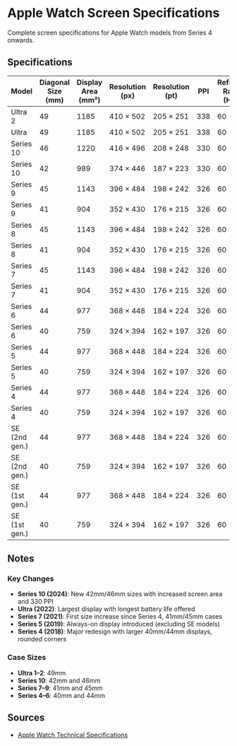 # Apple Watch Screen Specifications

Complete screen specifications for Apple Watch models from Series 4 onwards.

## Specifications

| Model | Diagonal Size (mm) | Display Area (mm²) | Resolution (px) | Resolution (pt) | PPI | Refresh Rate (Hz) |
|-------|---------------|--------------|-----------------|-----------------|-----|--------------|
| Ultra 2 | 49 | 1185 | 410 × 502 | 205 × 251 | 338 | 60 |
| Ultra | 49 | 1185 | 410 × 502 | 205 × 251 | 338 | 60 |
| Series 10 | 46 | 1220 | 416 × 496 | 208 × 248 | 330 | 60 |
| Series 10 | 42 | 989 | 374 × 446 | 187 × 223 | 330 | 60 |
| Series 9 | 45 | 1143 | 396 × 484 | 198 × 242 | 326 | 60 |
| Series 9 | 41 | 904 | 352 × 430 | 176 × 215 | 326 | 60 |
| Series 8 | 45 | 1143 | 396 × 484 | 198 × 242 | 326 | 60 |
| Series 8 | 41 | 904 | 352 × 430 | 176 × 215 | 326 | 60 |
| Series 7 | 45 | 1143 | 396 × 484 | 198 × 242 | 326 | 60 |
| Series 7 | 41 | 904 | 352 × 430 | 176 × 215 | 326 | 60 |
| Series 6 | 44 | 977 | 368 × 448 | 184 × 224 | 326 | 60 |
| Series 6 | 40 | 759 | 324 × 394 | 162 × 197 | 326 | 60 |
| Series 5 | 44 | 977 | 368 × 448 | 184 × 224 | 326 | 60 |
| Series 5 | 40 | 759 | 324 × 394 | 162 × 197 | 326 | 60 |
| Series 4 | 44 | 977 | 368 × 448 | 184 × 224 | 326 | 60 |
| Series 4 | 40 | 759 | 324 × 394 | 162 × 197 | 326 | 60 |
| SE (2nd gen.) | 44 | 977 | 368 × 448 | 184 × 224 | 326 | 60 |
| SE (2nd gen.) | 40 | 759 | 324 × 394 | 162 × 197 | 326 | 60 |
| SE (1st gen.) | 44 | 977 | 368 × 448 | 184 × 224 | 326 | 60 |
| SE (1st gen.) | 40 | 759 | 324 × 394 | 162 × 197 | 326 | 60 |

## Notes

### Key Changes
- **Series 10 (2024)**: New 42mm/46mm sizes with increased screen area and 330 PPI
- **Ultra (2022)**: Largest display with longest battery life offered
- **Series 7 (2021)**: First size increase since Series 4, 41mm/45mm cases
- **Series 5 (2019)**: Always-on display introduced (excluding SE models)
- **Series 4 (2018)**: Major redesign with larger 40mm/44mm displays, rounded corners

### Case Sizes
- **Ultra 1–2**: 49mm
- **Series 10**: 42mm and 46mm
- **Series 7–9**: 41mm and 45mm
- **Series 4–6**: 40mm and 44mm

## Sources
- [Apple Watch Technical Specifications](https://support.apple.com/docs/watch)
